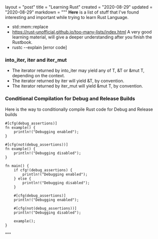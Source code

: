 layout = "post"
title = "Learning Rust"
created = "2020-08-29"
updated = "2020-08-29"
markdown = """
**Here** is a list of stuff that I've found interesting and important while trying to learn Rust Language.

* std::mem::replace
* https://rust-unofficial.github.io/too-many-lists/index.html
A very good learning material, will give a deeper understanding after you finish the Rustbook.
* rustc --explain [error code]

### into_iter, iter and iter_mut
* The iterator returned by into_iter may yield any of T, &T or &mut T, depending on the context.
* The iterator returned by iter will yield &T, by convention.
* The iterator returned by iter_mut will yield &mut T, by convention.

### Conditional Compilation for Debug and Release Builds
Here is the way to conditionally compile Rust code for Debug and Release builds
```
#[cfg(debug_assertions)]
fn example() {
    println!("Debugging enabled");
}

#[cfg(not(debug_assertions))]
fn example() {
    println!("Debugging disabled");
}

fn main() {
    if cfg!(debug_assertions) {
        println!("Debugging enabled");
    } else {
        println!("Debugging disabled");
    }

    #[cfg(debug_assertions)]
    println!("Debugging enabled");

    #[cfg(not(debug_assertions))]
    println!("Debugging disabled");

    example();
}
```
"""